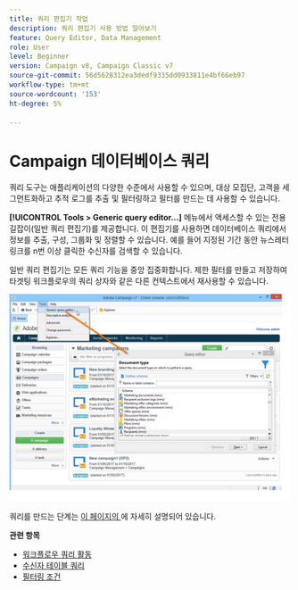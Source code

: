 ```yaml
---
title: 쿼리 편집기 작업
description: 쿼리 편집기 사용 방법 알아보기
feature: Query Editor, Data Management
role: User
level: Beginner
version: Campaign v8, Campaign Classic v7
source-git-commit: 56d5628312ea3dedf9335dd0933811e4bf66eb97
workflow-type: tm+mt
source-wordcount: '153'
ht-degree: 5%

---
```


# Campaign 데이터베이스 쿼리

쿼리 도구는 애플리케이션의 다양한 수준에서 사용할 수 있으며, 대상 모집단, 고객을 세그먼트화하고 추적 로그를 추출 및 필터링하고 필터를 만드는 데 사용할 수 있습니다.

**[!UICONTROL Tools > Generic query editor...]** 메뉴에서 액세스할 수 있는 전용 길잡이(일반 쿼리 편집기)를 제공합니다. 이 편집기를 사용하면 데이터베이스 쿼리에서 정보를 추출, 구성, 그룹화 및 정렬할 수 있습니다. 예를 들어 지정된 기간 동안 뉴스레터 링크를 n번 이상 클릭한 수신자를 검색할 수 있습니다.

일반 쿼리 편집기는 모든 쿼리 기능을 중앙 집중화합니다. 제한 필터를 만들고 저장하여 타겟팅 워크플로우의 쿼리 상자와 같은 다른 컨텍스트에서 재사용할 수 있습니다.

![쿼리 편집기에 액세스하여 테이블 선택](assets/query_editor_nveau_21.png)


쿼리를 만드는 단계는 [이 페이지의 &#x200B;](design-queries.md)에 자세히 설명되어 있습니다.

<!--
Contexts to use the query editor iin Campaign are listed below:

|Usage|Example|
|  ---  |  ---  |
|**Define a Query activity in a workflow**: Define the criteria to query Campaign database in a workflow. [Learn how to configure the Query activity](../../automation/workflow/query.md)|![Image showing how to configure a query activity in a workflow](../../automation/workflow/assets/query-activity.png){width="200" align="center" zoomable="yes"}|
|**Define audiences**: Specify the population you want to target in your messages, and effortlessly create new audiences tailored to your needs. [Learn how to build audiences](../start/create-message.md#define-the-target-audience)|![Image showing how to access the audience creation interface](../send/sms/assets/audience_to.png){width="200" align="center" zoomable="yes"}|
|**Define audiences**: Specify the population you want to target in your messages or workflows, and effortlessly create new audiences tailored to your needs. [Learn how to build audiences](../audiences/create-audiences.md)|![Image showing how to access the audience creation interface](../audiences/assets/targeting-wf-age-filter.png){width="200" align="center" zoomable="yes"}|
|**Customize workflow activities**: Apply rules within workflow activities, such as **Split** and **Reconciliation**, to align with your specific requirements. [Learn more about workflow activities](../../automation/workflow/activities.md)|![Image showing how to access workflow customization options](assets/access-workflow.png){width="200" align="center" zoomable="yes"}|
|**Predefined filters**: Create predefined filters that serve as shortcuts during various filtering operations, whether you're working with data lists or forming the audience for a delivery. [Learn how to work with predefined filters](../get-started/predefined-filters.md)|![Image showing how to access predefined filters](assets/access-predefined-filter.png){width="200" align="center" zoomable="yes"}|
|**Filter reports data**: Add rules to filter the data displayed in reports. [Learn how to work with reports](../reporting/gs-reports.md)|![Image showing how to filter data in reports](assets/access-reports.png){width="200" align="center" zoomable="yes"}|
|**Customize lists**: Create custom rules to filter the data displayed in lists such as recipients or deliveries lists. [Learn how to filter lists](../get-started/list-filters.md#list-built-in-filters)|![Image showing how to customize list filters](assets/access-lists.png){width="200" align="center" zoomable="yes"}|
|**Build conditional content**: Make email content dynamic by creating conditions that define which content should be displayed to different recipients, ensuring personalized and relevant messaging. [Learn how to build conditional content](../personalization/conditions.md)|![Image showing how to create conditional content](assets/conditional-content.png){width="200" align="center" zoomable="yes"}|
-->

**관련 항목**

* [워크플로우 쿼리 활동](../../automation/workflow/query.md)
* [수신자 테이블 쿼리](../../automation/workflow/querying-recipient-table.md)
* [필터링 조건](filter-conditions.md)